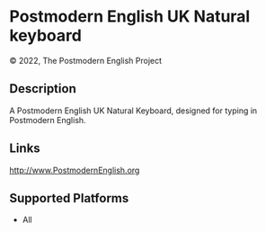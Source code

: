 Postmodern English UK Natural keyboard
==============

© 2022, The Postmodern English Project

Description
-----------

A Postmodern English UK Natural Keyboard, designed for typing in Postmodern English.

Links
-----
http://www.PostmodernEnglish.org

Supported Platforms
-------------------
 * All
